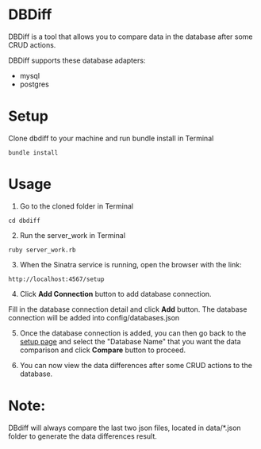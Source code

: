 # DBDiff
DBDiff is a tool that allows you to compare data in the database after some CRUD actions.

DBDiff supports these database adapters:
- mysql
- postgres

# Setup
Clone dbdiff to your machine and run bundle install in Terminal
```
bundle install
```

# Usage
  1) Go to the cloned folder in Terminal
```
cd dbdiff
```

  2) Run the server_work in Terminal
```
ruby server_work.rb
```

  3) When the Sinatra service is running, open the browser with the link:
```
http://localhost:4567/setup
```

  4) Click **Add Connection** button to add database connection.

  Fill in the database connection detail and click **Add** button.
  The database connection will be added into config/databases.json

  5) Once the database connection is added, you can then go back to the [setup page](http://localhost:4567/setup) and select the "Database Name" that you want the data comparison and click **Compare** button to proceed.

  6) You can now view the data differences after some CRUD actions to the database.

# Note:
  DBdiff will always compare the last two json files, located in data/*.json folder to generate the data differences result.
